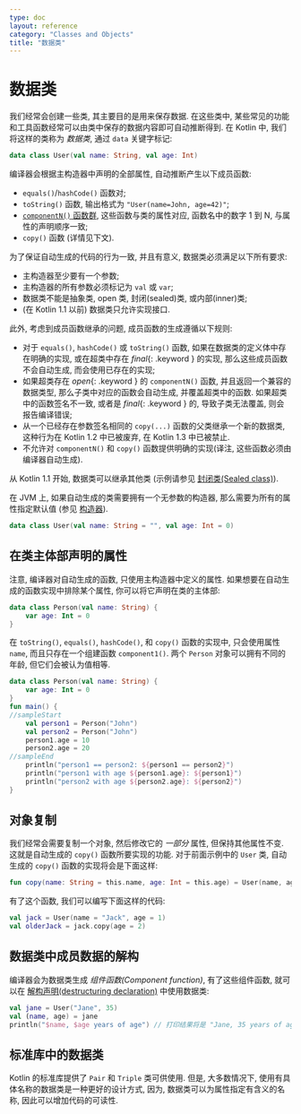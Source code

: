 ```yaml
---
type: doc
layout: reference
category: "Classes and Objects"
title: "数据类"
---
```


# 数据类

我们经常会创建一些类, 其主要目的是用来保存数据.
在这些类中, 某些常见的功能和工具函数经常可以由类中保存的数据内容即可自动推断得到.
在 Kotlin 中, 我们将这样的类称为 _数据类_, 通过 `data` 关键字标记:

<div class="sample" markdown="1" theme="idea" data-highlight-only>

```kotlin
data class User(val name: String, val age: Int)
```

</div>

编译器会根据主构造器中声明的全部属性, 自动推断产生以下成员函数:

  * `equals()`/`hashCode()` 函数对;
  * `toString()` 函数, 输出格式为 `"User(name=John, age=42)"`;
  * [`componentN()` 函数群](multi-declarations.html), 这些函数与类的属性对应, 函数名中的数字 1 到 N, 与属性的声明顺序一致;
  * `copy()` 函数 (详情见下文).

为了保证自动生成的代码的行为一致, 并且有意义, 数据类必须满足以下所有要求:

  * 主构造器至少要有一个参数;
  * 主构造器的所有参数必须标记为 `val` 或 `var`;
  * 数据类不能是抽象类, open 类, 封闭(sealed)类, 或内部(inner)类;
  * (在 Kotlin 1.1 以前) 数据类只允许实现接口.

此外, 考虑到成员函数继承的问题, 成员函数的生成遵循以下规则:

* 对于 `equals()`, `hashCode()` 或 `toString()` 函数, 如果在数据类的定义体中存在明确的实现,
  或在超类中存在 *final*{: .keyword } 的实现, 那么这些成员函数不会自动生成, 而会使用已存在的实现;
* 如果超类存在 *open*{: .keyword } 的 `componentN()` 函数, 并且返回一个兼容的数据类型,
  那么子类中对应的函数会自动生成, 并覆盖超类中的函数. 如果超类中的函数签名不一致,
  或者是 *final*{: .keyword } 的, 导致子类无法覆盖, 则会报告编译错误;
* 从一个已经存在参数签名相同的 `copy(...)` 函数的父类继承一个新的数据类,
  这种行为在 Kotlin 1.2 中已被废弃, 在 Kotlin 1.3 中已被禁止.
* 不允许对 `componentN()` 和 `copy()` 函数提供明确的实现(译注, 这些函数必须由编译器自动生成).

从 Kotlin 1.1 开始, 数据类可以继承其他类 (示例请参见 [封闭类(Sealed class)](sealed-classes.html)).

在 JVM 上, 如果自动生成的类需要拥有一个无参数的构造器, 那么需要为所有的属性指定默认值
(参见 [构造器](classes.html#constructors)).

<div class="sample" markdown="1" theme="idea" data-highlight-only>

```kotlin
data class User(val name: String = "", val age: Int = 0)
```

</div>

## 在类主体部声明的属性

注意, 编译器对自动生成的函数, 只使用主构造器中定义的属性. 如果想要在自动生成的函数实现中排除某个属性, 你可以将它声明在类的主体部:

<div class="sample" markdown="1" theme="idea" data-highlight-only>

```kotlin
data class Person(val name: String) {
    var age: Int = 0
}
```

</div>

在 `toString()`, `equals()`, `hashCode()`, 和 `copy()` 函数的实现中, 只会使用属性 `name`, 而且只存在一个组建函数 `component1()`.
两个 `Person` 对象可以拥有不同的年龄, 但它们会被认为值相等.

<div class="sample" markdown="1" theme="idea">

```kotlin
data class Person(val name: String) {
    var age: Int = 0
}
fun main() {
//sampleStart
    val person1 = Person("John")
    val person2 = Person("John")
    person1.age = 10
    person2.age = 20
//sampleEnd
    println("person1 == person2: ${person1 == person2}")
    println("person1 with age ${person1.age}: ${person1}")
    println("person2 with age ${person2.age}: ${person2}")
}
```

</div>

## 对象复制

我们经常会需要复制一个对象, 然后修改它的 _一部分_ 属性, 但保持其他属性不变.
这就是自动生成的 `copy()` 函数所要实现的功能. 对于前面示例中的 `User` 类, 自动生成的 `copy()` 函数的实现将会是下面这样:

<div class="sample" markdown="1" theme="idea" data-highlight-only>

```kotlin
fun copy(name: String = this.name, age: Int = this.age) = User(name, age)     
```

</div>

有了这个函数, 我们可以编写下面这样的代码:

<div class="sample" markdown="1" theme="idea" data-highlight-only>

```kotlin
val jack = User(name = "Jack", age = 1)
val olderJack = jack.copy(age = 2)
```

</div>

## 数据类中成员数据的解构

编译器会为数据类生成 _组件函数(Component function)_, 有了这些组件函数, 就可以在 [解构声明(destructuring declaration)](multi-declarations.html) 中使用数据类:

<div class="sample" markdown="1" theme="idea" data-highlight-only>

```kotlin
val jane = User("Jane", 35)
val (name, age) = jane
println("$name, $age years of age") // 打印结果将是 "Jane, 35 years of age"
```

</div>

## 标准库中的数据类

Kotlin 的标准库提供了 `Pair` 和 `Triple` 类可供使用. 但是, 大多数情况下, 使用有具体名称的数据类是一种更好的设计方式,
因为, 数据类可以为属性指定有含义的名称, 因此可以增加代码的可读性.
